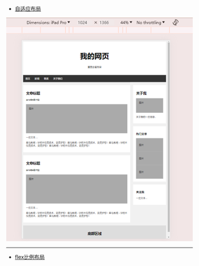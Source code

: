 - [自适应布局](https://github.com/jiaklop9/MyWeb/blob/master/布局/自适应布局.html)

![](../images/自适应布局.png)
<hr>

- [flex比例布局](https://github.com/jiaklop9/MyWeb/blob/master/布局/flex比例布局.html)